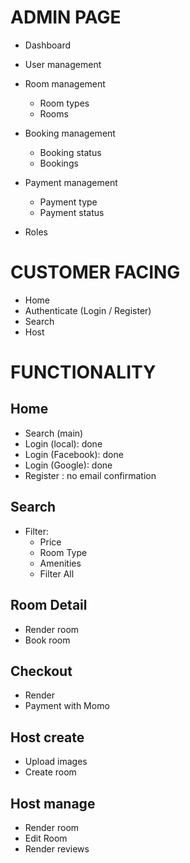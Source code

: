 # ADMIN PAGE

- Dashboard

- User management

- Room management

  - Room types
  - Rooms

- Booking management

  - Booking status
  - Bookings

- Payment management
  - Payment type
  - Payment status
- Roles

# CUSTOMER FACING

- Home
- Authenticate (Login / Register)
- Search
- Host

# FUNCTIONALITY

## Home

- Search (main)
- Login (local): done
- Login (Facebook): done
- Login (Google): done
- Register : no email confirmation

## Search

- Filter:
  - Price
  - Room Type
  - Amenities
  - Filter All

## Room Detail

- Render room
- Book room

## Checkout

- Render
- Payment with Momo

## Host create

- Upload images
- Create room

## Host manage

- Render room
- Edit Room
- Render reviews
